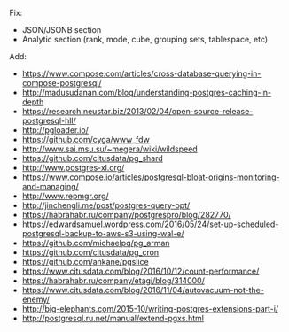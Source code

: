Fix:
 * JSON/JSONB section
 * Analytic section (rank, mode, cube, grouping sets, tablespace, etc)

Add:

 * https://www.compose.com/articles/cross-database-querying-in-compose-postgresql/
 * http://madusudanan.com/blog/understanding-postgres-caching-in-depth
 * https://research.neustar.biz/2013/02/04/open-source-release-postgresql-hll/
 * http://pgloader.io/
 * https://github.com/cyga/www_fdw
 * http://www.sai.msu.su/~megera/wiki/wildspeed
 * https://github.com/citusdata/pg_shard
 * http://www.postgres-xl.org/
 * https://www.compose.io/articles/postgresql-bloat-origins-monitoring-and-managing/
 * http://www.repmgr.org/
 * http://jinchengli.me/post/postgres-query-opt/
 * https://habrahabr.ru/company/postgrespro/blog/282770/
 * https://edwardsamuel.wordpress.com/2016/05/24/set-up-scheduled-postgresql-backup-to-aws-s3-using-wal-e/
 * https://github.com/michaelpq/pg_arman
 * https://github.com/citusdata/pg_cron
 * https://github.com/ankane/pgslice
 * https://www.citusdata.com/blog/2016/10/12/count-performance/
 * https://habrahabr.ru/company/etagi/blog/314000/
 * https://www.citusdata.com/blog/2016/11/04/autovacuum-not-the-enemy/
 * http://big-elephants.com/2015-10/writing-postgres-extensions-part-i/
 * http://postgresql.ru.net/manual/extend-pgxs.html